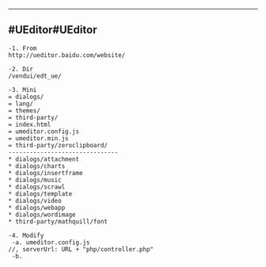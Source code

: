 
------------------------------------------------------------------------------
#UEditor#UEditor
------------------------------------------------------------------------------

```
-1. From
http://ueditor.baidu.com/website/

-2. Dir
/vendui/edt_ue/

-3. Mini
= dialogs/
= lang/
= themes/
= third-party/
= index.html
= umeditor.config.js
= umeditor.min.js
= third-party/zeroclipboard/
-------------------------------
* dialogs/attachment
* dialogs/charts
* dialogs/insertframe
* dialogs/music
* dialogs/scrawl
* dialogs/template
* dialogs/video
* dialogs/webapp
* dialogs/wordimage
* third-party/mathquill/font

-4. Modify
 -a. umeditor.config.js
//, serverUrl: URL + "php/controller.php"
 -b. 
```
